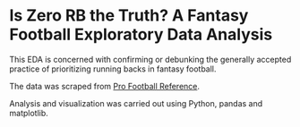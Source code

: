 # Is Zero RB the Truth? A Fantasy Football Exploratory Data Analysis

This EDA is concerned with confirming or debunking the generally accepted practice of prioritizing running backs in fantasy football.

The data was scraped from [Pro Football Reference](https://www.pro-football-reference.com/).

Analysis and visualization was carried out using Python, pandas and matplotlib.
